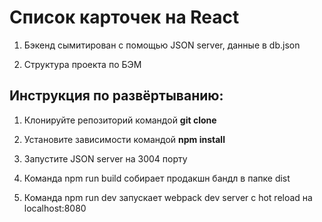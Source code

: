 # Список карточек на React

1. Бэкенд сымитирован с помощью JSON server, данные в db.json

2. Структура проекта по БЭМ

## Инструкция по развёртыванию:

1) Клонируйте репозиторий командой **git clone**

2) Установите зависимости командой **npm install**

3) Запустите JSON server на 3004 порту

4) Команда npm run build собирает продакшн бандл в папке dist

5) Команда npm run dev запускает webpack dev server с hot reload на localhost:8080
